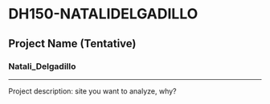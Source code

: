 # DH150-NATALIDELGADILLO
## Project Name (Tentative)
### Natali_Delgadillo



----------

Project description: site you want to analyze, why?
